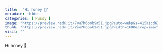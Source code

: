 ```yaml
---
title:  "Hi honey 🍯"
metadate: "hide"
categories: [ Pussy ]
image: "https://preview.redd.it/7ya7h6pob9m51.jpg?auto=webp&s=415b1cd634a0452c850be47cdb8462f55a477a62"
thumb: "https://preview.redd.it/7ya7h6pob9m51.jpg?width=1080&crop=smart&auto=webp&s=6e4d558e54085a7d56033825f14ef4c3e3e6d5e1"
visit: ""
---
```

Hi honey 🍯
